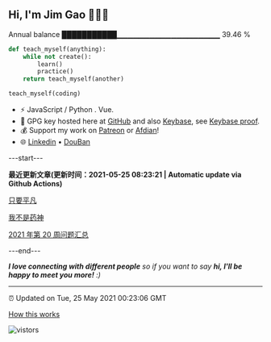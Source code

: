 
<h2>Hi, I'm Jim Gao 👋👨‍💻</h2>

Annual balance    ███████████▁▁▁▁▁▁▁▁▁▁▁▁▁▁▁▁▁▁▁   39.46 %

```python
def teach_myself(anything):
    while not create():
        learn()
        practice()
    return teach_myself(another)

teach_myself(coding)
```

- ⚡ JavaScript / Python . Vue.
- 🔑 GPG key hosted here at [GitHub](https://github.com/tianheg.gpg) and also [Keybase](https://keybase.io/yidajiabei/pgp_keys.asc), see [Keybase proof](https://gist.github.com/tianheg/1ce40c3e06eddab6bc72b87cc26ec067).
- 💰 Support my work on [Patreon](https://www.patreon.com/tianheg) or [Afdian](https://afdian.net/@yidajiabei)!
- 🌐 [Linkedin](https://www.linkedin.com/in/tianheg/) &bull; [DouBan](https://www.douban.com/people/yidajiabei/)

---start---

**最近更新文章(更新时间：2021-05-25 08:23:21 | Automatic update via Github Actions)**

[只要平凡](https://blog.yidajiabei.xyz/posts/just-ordinary/)

[我不是药神](https://blog.yidajiabei.xyz/posts/dying-to-survive/)

[2021 年第 20 周问题汇总](https://blog.yidajiabei.xyz/posts/question-2021-20/)

---end---

<em><b>I love connecting with different people</b> so if you want to say <b>hi, I'll be happy to meet you more!</b> :)</em>

---

⏰ Updated on Tue, 25 May 2021 00:23:06 GMT

[How this works](https://github.com/tianheg/tianheg/issues/1)

<img src="https://visitor-badge.glitch.me/badge?page_id=tianheg" alt="vistors" />
